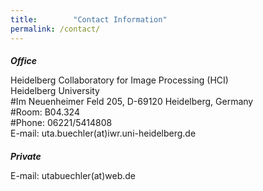 ```yaml
---
title:        "Contact Information"
permalink: /contact/
---
```

<div class="post-list">
<h5 style="margin-bottom: 0px">Office</h5>
<p>Heidelberg Collaboratory for Image Processing (HCI)<br />
Heidelberg University<br />
#Im Neuenheimer Feld 205, D-69120 Heidelberg, Germany<br />
#Room: B04.324<br />
#Phone: 06221/5414808<br />
E-mail: uta.buechler(at)iwr.uni-heidelberg.de</p>
</div>

<div class="post-list">
<h5 style="margin-bottom: 0px">Private</h5>
<p>E-mail: utabuechler(at)web.de</p>
</div>


